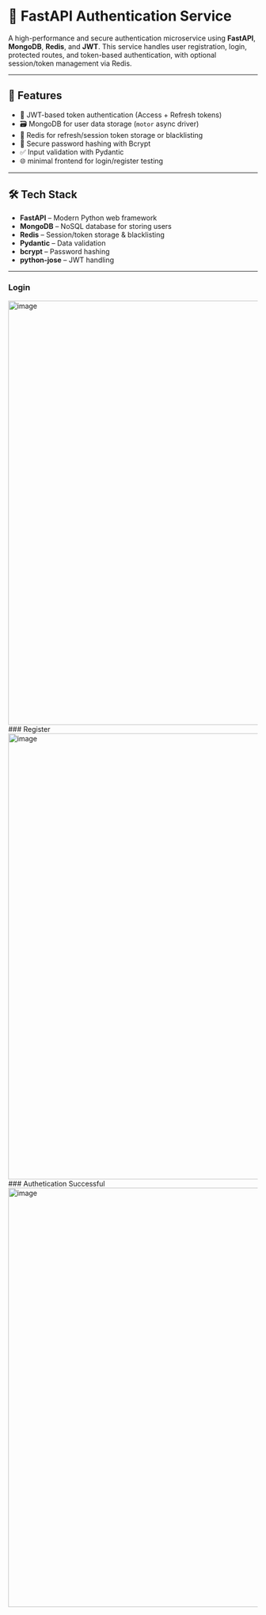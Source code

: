 # 🔐 FastAPI Authentication Service

A high-performance and secure authentication microservice using **FastAPI**, **MongoDB**, **Redis**, and **JWT**. This service handles user registration, login, protected routes, and token-based authentication, with optional session/token management via Redis.

---

## 🚀 Features

- 🧾 JWT-based token authentication (Access + Refresh tokens)
- 🗃️ MongoDB for user data storage (`motor` async driver)
- 🔄 Redis for refresh/session token storage or blacklisting
- 🔑 Secure password hashing with Bcrypt
- ✅ Input validation with Pydantic
- 🌐 minimal frontend for login/register testing

---

## 🛠️ Tech Stack

- **FastAPI** – Modern Python web framework
- **MongoDB** – NoSQL database for storing users
- **Redis** – Session/token storage & blacklisting
- **Pydantic** – Data validation
- **bcrypt** – Password hashing
- **python-jose** – JWT handling


---
### Login
<img width="833" height="857" alt="image" src="https://github.com/user-attachments/assets/9f74c875-5dbd-49d0-bbd7-e21cec584126" />
### Register
<img width="888" height="901" alt="image" src="https://github.com/user-attachments/assets/b922042f-3098-437e-bb12-0fa2eca41921" />
### Authetication Successful 
<img width="917" height="847" alt="image" src="https://github.com/user-attachments/assets/beed0cc3-aeb1-47a4-b814-477f90019ddc" />


